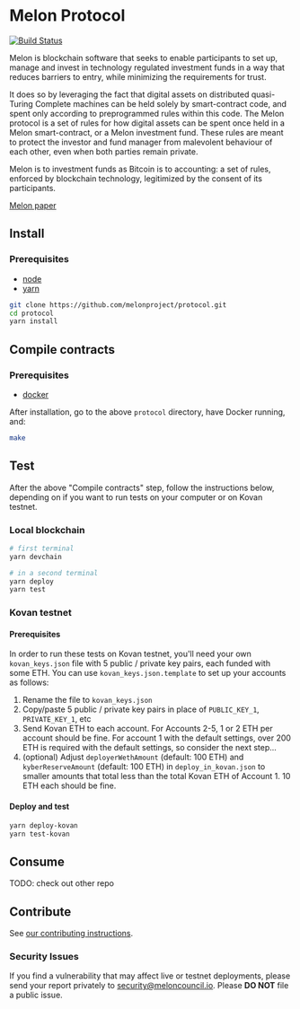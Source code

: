 # Melon Protocol

[![Build Status](https://img.shields.io/travis/melonproject/protocol/master.svg?style=flat-square)](https://travis-ci.org/melonproject/protocol)

Melon is blockchain software that seeks to enable participants to set up, manage and invest in technology regulated investment funds in a way that reduces barriers to entry, while minimizing the requirements for trust.

It does so by leveraging the fact that digital assets on distributed quasi-Turing Complete machines can be held solely by smart-contract code, and spent only according to preprogrammed rules within this code.
The Melon protocol is a set of rules for how digital assets can be spent once held in a Melon smart-contract, or a Melon investment fund.
These rules are meant to protect the investor and fund manager from malevolent behaviour of each other, even when both parties remain private.

Melon is to investment funds as Bitcoin is to accounting: a set of rules, enforced by blockchain technology, legitimized by the consent of its participants.

[Melon paper](https://github.com/melonproject/paper/blob/specs/specs.pdf)

## Install

### Prerequisites

- [node](https://www.nodejs.org)
- [yarn](https://www.yarnpkg.com)

```sh
git clone https://github.com/melonproject/protocol.git
cd protocol
yarn install
```

## Compile contracts

### Prerequisites

- [docker](https://www.docker.com/)

After installation, go to the above `protocol` directory, have Docker running, and:

```sh
make
```

## Test

After the above "Compile contracts" step, follow the instructions below, depending on if you want to run tests on your computer or on Kovan testnet.

### Local blockchain

```sh
# first terminal
yarn devchain

# in a second terminal
yarn deploy
yarn test
```

### Kovan testnet

#### Prerequisites

In order to run these tests on Kovan testnet, you'll need your own `kovan_keys.json` file with 5 public / private key pairs, each funded with some ETH. You can use `kovan_keys.json.template` to set up your accounts as follows:

1. Rename the file to `kovan_keys.json`
2. Copy/paste 5 public / private key pairs in place of `PUBLIC_KEY_1`, `PRIVATE_KEY_1`, etc
3. Send Kovan ETH to each account. For Accounts 2-5, 1 or 2 ETH per account should be fine. For account 1 with the default settings, over 200 ETH is required with the default settings, so consider the next step...
4. (optional) Adjust `deployerWethAmount` (default: 100 ETH) and `kyberReserveAmount` (default: 100 ETH) in `deploy_in_kovan.json` to smaller amounts that total less than the total Kovan ETH of Account 1. 10 ETH each should be fine.

#### Deploy and test

```sh
yarn deploy-kovan
yarn test-kovan
```

## Consume

TODO: check out other repo

## Contribute

See [our contributing instructions](CONTRIBUTING.md).

### Security Issues

If you find a vulnerability that may affect live or testnet deployments, please send your report privately to [security@meloncouncil.io](mailto:security@meloncouncil.io). Please **DO NOT** file a public issue.
